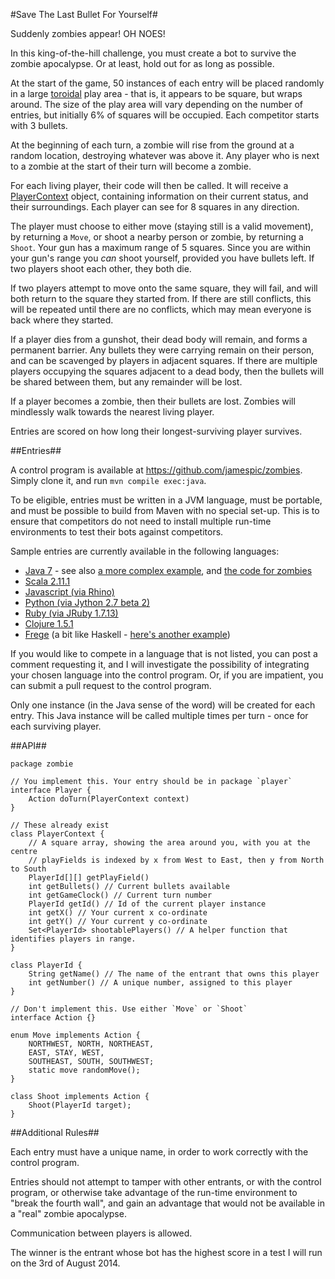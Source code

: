 #Save The Last Bullet For Yourself#

Suddenly zombies appear! OH NOES!

In this king-of-the-hill challenge, you must create a bot to survive the zombie apocalypse. Or at least, hold out for as long as possible.

At the start of the game, 50 instances of each entry will be placed randomly in a large [toroidal][1] play area - that is, it appears to be square, but wraps around. The size of the play area will vary depending on the number of entries, but initially 6% of squares will be occupied. Each competitor starts with 3 bullets.

At the beginning of each turn, a zombie will rise from the ground at a random location, destroying whatever was above it. Any player who is next to a zombie at the start of their turn will become a zombie.

For each living player, their code will then be called. It will receive a [PlayerContext][2] object, containing information on their current status, and their surroundings. Each player can see for 8 squares in any direction.

The player must choose to either move (staying still is a valid movement), by returning a `Move`, or shoot a nearby person or zombie, by returning a `Shoot`. Your gun has a maximum range of 5 squares. Since you are within your gun's range you *can* shoot yourself, provided you have bullets left. If two players shoot each other, they both die.

If two players attempt to move onto the same square, they will fail, and will both return to the square they started from. If there are still conflicts, this will be repeated until there are no conflicts, which may mean everyone is back where they started.

If a player dies from a gunshot, their dead body will remain, and forms a permanent barrier. Any bullets they were carrying remain on their person, and can be scavenged by players in adjacent squares. If there are multiple players occupying the squares adjacent to a dead body, then the bullets will be shared between them, but any remainder will be lost.

If a player becomes a zombie, then their bullets are lost. Zombies will mindlessly walk towards the nearest living player.

Entries are scored on how long their longest-surviving player survives.

##Entries##

A control program is available at https://github.com/jamespic/zombies. Simply clone it, and run `mvn compile exec:java`.

To be eligible, entries must be written in a JVM language, must be portable, and must be possible to build from Maven with no special set-up. This is to ensure that competitors do not need to install multiple run-time environments to test their bots against competitors.

Sample entries are currently available in the following languages:

- [Java 7][3] - see also [a more complex example][4], and [the code for zombies][5]
- [Scala 2.11.1][6]
- [Javascript (via Rhino)][7]
- [Python (via Jython 2.7 beta 2)][8]
- [Ruby (via JRuby 1.7.13)][9]
- [Clojure 1.5.1][10]
- [Frege][11] (a bit like Haskell - [here's another example][12])

If you would like to compete in a language that is not listed, you can post a comment requesting it, and I will investigate the possibility of integrating your chosen language into the control program. Or, if you are impatient, you can submit a pull request to the control program.

Only one instance (in the Java sense of the word) will be created for each entry. This Java instance will be called multiple times per turn - once for each surviving player.

##API##

<!-- language: lang-java -->

    package zombie

    // You implement this. Your entry should be in package `player`
    interface Player {
        Action doTurn(PlayerContext context)
    }

    // These already exist
    class PlayerContext {
        // A square array, showing the area around you, with you at the centre
        // playFields is indexed by x from West to East, then y from North to South
        PlayerId[][] getPlayField()
        int getBullets() // Current bullets available
        int getGameClock() // Current turn number
        PlayerId getId() // Id of the current player instance
        int getX() // Your current x co-ordinate
        int getY() // Your current y co-ordinate
        Set<PlayerId> shootablePlayers() // A helper function that identifies players in range.
    }

    class PlayerId {
        String getName() // The name of the entrant that owns this player
        int getNumber() // A unique number, assigned to this player
    }

    // Don't implement this. Use either `Move` or `Shoot`
    interface Action {}

    enum Move implements Action {
        NORTHWEST, NORTH, NORTHEAST,
        EAST, STAY, WEST,
        SOUTHEAST, SOUTH, SOUTHWEST;
        static move randomMove();
    }

    class Shoot implements Action {
        Shoot(PlayerId target);
    }

##Additional Rules##

Each entry must have a unique name, in order to work correctly with the control program.

Entries should not attempt to tamper with other entrants, or with the control program, or otherwise take advantage of the run-time environment to "break the fourth wall", and gain an advantage that would not be available in a "real" zombie apocalypse.

Communication between players is allowed.

The winner is the entrant whose bot has the highest score in a test I will run on the 3rd of August 2014.


  [1]: http://en.wikipedia.org/wiki/Torus#Topology
  [2]: https://github.com/jamespic/zombies/blob/master/src/main/java/zombie/PlayerContext.java
  [3]: https://github.com/jamespic/zombies/blob/master/src/main/java/player/StandStill.java
  [4]: https://github.com/jamespic/zombies/blob/master/src/main/java/player/Gunner.java
  [5]: https://github.com/jamespic/zombies/blob/master/src/main/java/zombie/Dead.java#L14
  [6]: https://github.com/jamespic/zombies/blob/master/src/main/scala/example/ScalaExample.scala
  [7]: https://github.com/jamespic/zombies/blob/master/src/main/resources/js-example.js
  [8]: https://github.com/jamespic/zombies/blob/master/src/main/resources/py-example.py
  [9]: https://github.com/jamespic/zombies/blob/master/src/main/resources/rb-example.rb
  [10]: https://github.com/jamespic/zombies/blob/master/src/main/resources/clj-example.clj
  [11]: https://github.com/jamespic/zombies/blob/master/src/main/frege/PureFregeExample.fr
  [12]: https://github.com/jamespic/zombies/blob/master/src/main/frege/IOFregeExample.fr